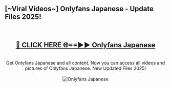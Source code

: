 <h2>[~Viral Videos~] Onlyfans Japanese - Update Files 2025!</h2>
<br>
<div align="center">
<h2><a href="https://betterlinks.top/A2PfLJ" rel="nofollow">🔴 CLICK HERE 🌐==►► Onlyfans Japanese</a></h2>
<br>
Get Onlyfans Japanese and all content. Now you can access all videos and pictures of Onlyfans Japanese. New Updated Files 2025!
<br>
<br>
<a href="https://betterlinks.top/A2PfLJ" rel="nofollow" data-target="animated-image.originalLink"><img src="https://i.ibb.co.com/WyWwxjT/player-gif2.gif" alt="Onlyfans Japanese" style="max-width: 100%; display: inline-block;" data-target="animated-image.originalImage"></a>
</div>
<br>
